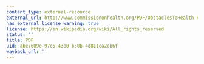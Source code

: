 ```yaml
---
content_type: external-resource
external_url: http://www.commissiononhealth.org/PDF/ObstaclesToHealth-Report.pdf
has_external_license_warning: true
license: https://en.wikipedia.org/wiki/All_rights_reserved
status: ''
title: PDF
uid: abe7609e-97c5-43b0-b30b-4d811ca2eb6f
wayback_url: ''
---
```

